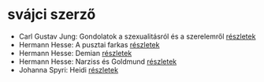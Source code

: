 # svájci szerző

- Carl Gustav Jung: Gondolatok a szexualitásról és a szerelemről [részletek](../_details/Carl%20Gustav%20Jung.md#id_770)
- Hermann Hesse: A pusztai farkas [részletek](../_details/Hermann%20Hesse.md#id_400)
- Hermann Hesse: Demian [részletek](../_details/Hermann%20Hesse.md#id_399)
- Hermann Hesse: Narziss és Goldmund [részletek](../_details/Hermann%20Hesse.md#id_401)
- Johanna Spyri: Heidi [részletek](../_details/Johanna%20Spyri.md#id_983)